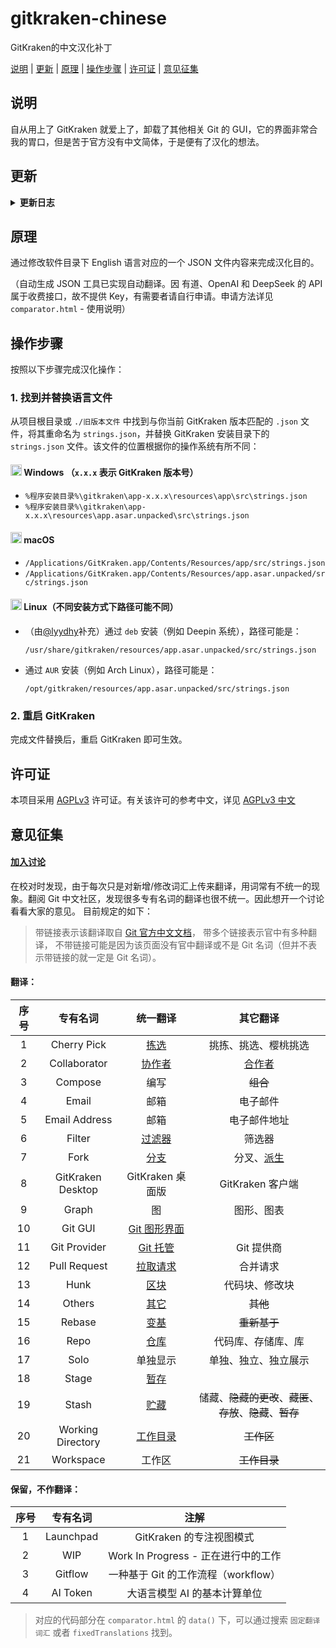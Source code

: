 # gitkraken-chinese

GitKraken的中文汉化补丁

[说明](#说明) | [更新](#更新) | [原理](#原理) | [操作步骤](#操作步骤) | [许可证](#许可证) | [意见征集](#意见征集)

## 说明

自从用上了 GitKraken 就爱上了，卸载了其他相关 Git 的 GUI，它的界面非常合我的胃口，但是苦于官方没有中文简体，于是便有了汉化的想法。

## 更新

<details>
<summary>
<strong>更新日志</strong>
</summary>

|       日期        | 更新内容                                                                          |                                                               感谢                                                               |
|:---------------:|-------------------------------------------------------------------------------|:------------------------------------------------------------------------------------------------------------------------------:|
| 2024.02.27 - 现在 | 适配 9.12.0+ 版本。                                                                |                                           [@YuanXiQWQ](https://github.com/YuanXiQWQ)                                           |
|   2025.08.08    | 优化 OpenAI 与 DeepSeek 的提示词，更新固定翻译词汇表。                                          |                                                                                                                                |
|   2025.07.08    | API 错误将返回具体的错误类型，将大部分弹窗改为界面消息                                                 |                                           [@YuanXiQWQ](https://github.com/YuanXiQWQ)                                           |
|   2025.06.18    | 更新固定翻译词汇表和保留词汇表。                                                              |                                           [@YuanXiQWQ](https://github.com/YuanXiQWQ)                                           |
|   2025.05.22    | 为项目添加 AGPL-3.0 许可证。                                                           |                                                                                                                                |
|   2025.05.12    | 修正中英标点混淆问题，规范代码中单双引号混淆的问题（HTML统一使用双引号，JS统一使用单引号）。                             |                                           [@YuanXiQWQ](https://github.com/YuanXiQWQ)                                           |
|   2025.04.01    | 毁灭了整个项目。                                                                      |                                           [@YuanXiQWQ](https://github.com/YuanXiQWQ)                                           |
|   2025.02.11    | 接入 DeepSeek API。                                                              |                                           [@YuanXiQWQ](https://github.com/YuanXiQWQ)                                           |
|   2025.01.22    | 更新 OpenAI 模型选项并完善提示词，修复差异比较逻辑无法检测删减与内容修改的问题并保留空行，优化可视化对比和界面交互。                |                                           [@YuanXiQWQ](https://github.com/YuanXiQWQ)                                           |
|   2025.01.20    | 根据 10.6.1 版本进行校对&修订。                                                          |                                           [@YuanXiQWQ](https://github.com/YuanXiQWQ)                                           |
|   2024.09.10    | 接入 OpenAI API，更新、优化使用说明和页面交互，新增文件上传/下载功能。                                     |                                           [@YuanXiQWQ](https://github.com/YuanXiQWQ)                                           |
|   2024.09.09    | 适配 10.3.0 版本。                                                                 | [@FXDYJ](https://github.com/FXDYJ) / [@Slinet6056](https://github.com/Slinet6056) / [@YuanXiQWQ](https://github.com/YuanXiQWQ) |
|   2024.02.27    | 明晰 compare.html（即现名 comparator.html）的使用说明和操作界面，可视化有道 API 配置，添加关于有道 API 的描述文件。 |                                           [@YuanXiQWQ](https://github.com/YuanXiQWQ)                                           |
|   2024.02.27    | 适配 9.11.1 版本。                                                                 |                                             [@Jaffrez](https://github.com/Jaffrez)                                             |
|   2024.02.27    | 适配 9.5.1 版本。                                                                  |                                             [@buck178](https://github.com/buck178)                                             |
|   2023.09.11    | 适配 9.5.1 版本。                                                                  |                                           [@star-andy](https://github.com/star-andy)                                           |
|   2021.12.17    | 新增可视化对比，接入有道翻译 API。                                                           |                                        [@TanxiangCode](https://github.com/TanxiangCode)                                        |
|   2021.03.18    | 新增对比新旧版本区别，自动生成新版本的 JSON 文件的工具 compare.html。                                  |                                         [@DreamSaddle](https://github.com/DreamSaddle)                                         |
|   2020.08.18    | 在 Windows 2.7.0 测试通过。                                                         |                                         [@Black-Spree](https://github.com/Black-Spree)                                         |
|   2019.10.01    | 在 macOS 10.14 GitKraken 6.2.0 测试通过。                                           |                                               [@yk47g](https://github.com/yk47g)                                               |

</details>

## 原理

通过修改软件目录下 English 语言对应的一个 JSON 文件内容来完成汉化目的。

（自动生成 JSON 工具已实现自动翻译。因 有道、OpenAI 和 DeepSeek 的 API 属于收费接口，故不提供 Key，有需要者请自行申请。申请方法详见 `comparator.html` - 使用说明）

## 操作步骤

按照以下步骤完成汉化操作：

### 1. 找到并替换语言文件

从项目根目录或 `./旧版本文件` 中找到与你当前 GitKraken 版本匹配的 `.json` 文件，将其重命名为 `strings.json`，并替换
GitKraken 安装目录下的 `strings.json` 文件。该文件的位置根据你的操作系统有所不同：

#### <img src="https://upload.wikimedia.org/wikipedia/commons/thumb/5/5f/Windows_logo_-_2012.svg/1280px-Windows_logo_-_2012.svg.png" alt="Windows Icon" style="width: 18px; height: 18px;"> Windows （`x.x.x` 表示 GitKraken 版本号）

- `%程序安装目录%\gitkraken\app-x.x.x\resources\app\src\strings.json`
- `%程序安装目录%\gitkraken\app-x.x.x\resources\app.asar.unpacked\src\strings.json`

#### <img src="https://cdn-icons-png.flaticon.com/512/2/2235.png" alt="macOS Icon" style="width: 18px; height: 18px;"> macOS

- `/Applications/GitKraken.app/Contents/Resources/app/src/strings.json`
- `/Applications/GitKraken.app/Contents/Resources/app.asar.unpacked/src/strings.json`

#### <img src="https://upload.wikimedia.org/wikipedia/commons/thumb/3/35/Tux.svg/1024px-Tux.svg.png" alt="Linux Icon" style="width: 18px; height: 18px;"> Linux（不同安装方式下路径可能不同）

- （由[@lyydhy](https://github.com/lyydhy)补充）通过 `deb` 安装（例如 Deepin 系统），路径可能是：

  `/usr/share/gitkraken/resources/app.asar.unpacked/src/strings.json`
- 通过 `AUR` 安装（例如 Arch Linux），路径可能是：

  `/opt/gitkraken/resources/app.asar.unpacked/src/strings.json`

### 2. 重启 GitKraken

完成文件替换后，重启 GitKraken 即可生效。

## 许可证

本项目采用 [AGPLv3](https://www.gnu.org/licenses/agpl-3.0.html) 许可证。有关该许可的参考中文，详见
[AGPLv3 中文](https://www.chinasona.org/gnu/agpl-3.0-cn.html)

## 意见征集

#### [加入讨论](https://github.com/yk47g/gitkraken-chinese/discussions/33)

在校对时发现，由于每次只是对新增/修改词汇上传来翻译，用词常有不统一的现象。翻阅 Git 中文社区，发现很多专有名词的翻译也很不统一。因此想开一个讨论看看大家的意见。
目前规定的如下：
> 带链接表示该翻译取自 [Git 官方中文文档](https://git-scm.com/book/zh/v2)，
> 带多个链接表示官中有多种翻译，
> 不带链接可能是因为该页面没有官中翻译或不是 Git 名词（但并不表示带链接的就一定是 Git 名词）。

#### 翻译：

| 序号 |       专有名词        |                                                                                               统一翻译                                                                                                |                                                                           其它翻译                                                                            |
|:--:|:-----------------:|:-------------------------------------------------------------------------------------------------------------------------------------------------------------------------------------------------:|:---------------------------------------------------------------------------------------------------------------------------------------------------------:|
| 1  |    Cherry Pick    |                                   [拣选](https://git-scm.com/book/zh/v2/%e5%88%86%e5%b8%83%e5%bc%8f-Git-%e7%bb%b4%e6%8a%a4%e9%a1%b9%e7%9b%ae#_rebase_cherry_pick)                                   |                                                                        挑拣、挑选、樱桃挑选                                                                         |
| 2  |   Collaborator    |                             [协作者](https://git-scm.com/book/zh/v2/%E6%9C%8D%E5%8A%A1%E5%99%A8%E4%B8%8A%E7%9A%84-Git-GitLab.html#_%E4%B8%80%E8%B5%B7%E5%B7%A5%E4%BD%9C)                             |           [合作者](https://git-scm.com/book/zh/v2/GitHub-%E7%BB%B4%E6%8A%A4%E9%A1%B9%E7%9B%AE.html#_%E6%B7%BB%E5%8A%A0%E5%90%88%E4%BD%9C%E8%80%85)           |
| 3  |      Compose      |                                                                                                编写                                                                                                 |                                                                          ~~组合~~                                                                           |
| 4  |       Email       |                                                                                                邮箱                                                                                                 |                                                                           电子邮件                                                                            |
| 5  |   Email Address   |                                                                                                邮箱                                                                                                 |                                                                          电子邮件地址                                                                           |
| 6  |      Filter       |         [过滤器](https://git-scm.com/book/zh/v2/Git-%E5%9F%BA%E7%A1%80-%E6%9F%A5%E7%9C%8B%E6%8F%90%E4%BA%A4%E5%8E%86%E5%8F%B2.html#_%E9%99%90%E5%88%B6%E8%BE%93%E5%87%BA%E9%95%BF%E5%BA%A6)          |                                                                            筛选器                                                                            |
| 7  |       Fork        |                                   [分支](https://git-scm.com/book/zh/v2/GitHub-%E5%AF%B9%E9%A1%B9%E7%9B%AE%E5%81%9A%E5%87%BA%E8%B4%A1%E7%8C%AE.html#_github_flow)                                   | 分叉、[派生](https://git-scm.com/book/zh/v2/GitHub-%E5%AF%B9%E9%A1%B9%E7%9B%AE%E5%81%9A%E5%87%BA%E8%B4%A1%E7%8C%AE.html#_%E6%B4%BE%E7%94%9F%E9%A1%B9%E7%9B%AE) |
| 8  | GitKraken Desktop |                                                                                           GitKraken 桌面版                                                                                           |                                                                       GitKraken 客户端                                                                       |
| 9  |       Graph       |                                                                                                 图                                                                                                 |                                                                           图形、图表                                                                           |
| 10 |      Git GUI      |        [Git 图形界面](https://git-scm.com/book/zh/v2/%E9%99%84%E5%BD%95-A:-%E5%9C%A8%E5%85%B6%E5%AE%83%E7%8E%AF%E5%A2%83%E4%B8%AD%E4%BD%BF%E7%94%A8-Git-%E5%9B%BE%E5%BD%A2%E7%95%8C%E9%9D%A2)         |                                                                                                                                                           |
| 11 |   Git Provider    |                [Git 托管](https://git-scm.com/book/zh/v2/%E6%9C%8D%E5%8A%A1%E5%99%A8%E4%B8%8A%E7%9A%84-Git-%E7%AC%AC%E4%B8%89%E6%96%B9%E6%89%98%E7%AE%A1%E7%9A%84%E9%80%89%E6%8B%A9)                |                                                                          Git 提供商                                                                          |
| 12 |   Pull Request    |            [拉取请求](https://git-scm.com/book/zh/v2/GitHub-%E5%AF%B9%E9%A1%B9%E7%9B%AE%E5%81%9A%E5%87%BA%E8%B4%A1%E7%8C%AE.html#_%E5%88%9B%E5%BB%BA%E6%8B%89%E5%8F%96%E8%AF%B7%E6%B1%82)             |                                                                           合并请求                                                                            |
| 13 |       Hunk        |                                             [区块](https://git-scm.com/book/zh/v2/Git-%e5%b7%a5%e5%85%b7-%e4%ba%a4%e4%ba%92%e5%bc%8f%e6%9a%82%e5%ad%98)                                             |                                                                          代码块、修改块                                                                          |
| 14 |      Others       |                                                                    [其它](https://cd.hwxnet.com/view.do?pindex=lngmcojihgjnegca)                                                                    |                                                                          ~~其他~~                                                                           |
| 15 |      Rebase       |                                                          [变基](https://git-scm.com/book/zh/v2/Git-%E5%88%86%E6%94%AF-%E5%8F%98%E5%9F%BA)                                                           |                                                                         ~~重新基于~~                                                                          |
| 16 |       Repo        | [仓库](https://git-scm.com/book/zh/v2/%E5%88%86%E5%B8%83%E5%BC%8F-Git-%E5%88%86%E5%B8%83%E5%BC%8F%E5%B7%A5%E4%BD%9C%E6%B5%81%E7%A8%8B.html#_%E9%9B%86%E4%B8%AD%E5%BC%8F%E5%B7%A5%E4%BD%9C%E6%B5%81) |                                                                         代码库、存储库、库                                                                         |
| 17 |       Solo        |                                                                                               单独显示                                                                                                |                                                                        单独、独立、独立展示                                                                         |
| 18 |       Stage       |                                             [暂存](https://git-scm.com/book/zh/v2/Git-%E5%B7%A5%E5%85%B7-%E4%BA%A4%E4%BA%92%E5%BC%8F%E6%9A%82%E5%AD%98)                                             |                                                                                                                                                           |
| 19 |       Stash       |                                             [贮藏](https://git-scm.com/book/zh/v2/Git-%E5%B7%A5%E5%85%B7-%E8%B4%AE%E8%97%8F%E4%B8%8E%E6%B8%85%E7%90%86)                                             |                                                         储藏、~~隐藏的更改~~、~~藏匿~~、~~存放~~、~~隐藏~~、~~暂存~~                                                          |
| 20 | Working Directory |                                    [工作目录](https://git-scm.com/book/zh/v2/Git-%E5%B7%A5%E5%85%B7-%E8%B4%AE%E8%97%8F%E4%B8%8E%E6%B8%85%E7%90%86.html#_git_clean)                                    |                                                                          ~~工作区~~                                                                          |
| 21 |     Workspace     |                                                                                                工作区                                                                                                |                                                                         ~~工作目录~~                                                                          |

#### 保留，不作翻译：

| 序号 |   专有名词    |             注解              |
|:--:|:---------:|:---------------------------:|
| 1  | Launchpad |      GitKraken 的专注视图模式      |
| 2  |    WIP    | Work In Progress - 正在进行中的工作 |
| 3  |  Gitflow  |  一种基于 Git 的工作流程（workflow）   |
| 4  | AI Token  |      大语言模型 AI 的基本计算单位       |

> 对应的代码部分在 `comparator.html` 的 `data()` 下，可以通过搜索 `固定翻译词汇` 或者 `fixedTranslations` 找到。